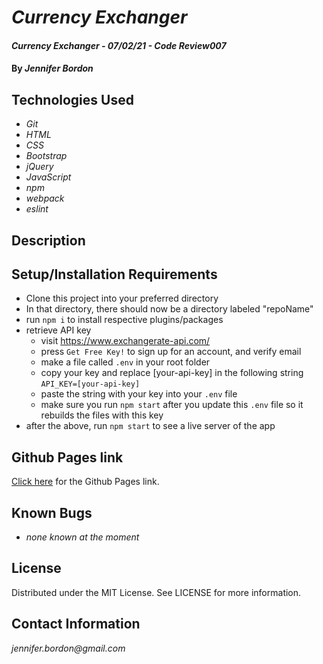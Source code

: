 # _Currency Exchanger_

#### _Currency Exchanger - 07/02/21 - Code Review007_

#### By _**Jennifer Bordon**_

## Technologies Used

* _Git_
* _HTML_
* _CSS_ 
* _Bootstrap_
* _jQuery_
* _JavaScript_
* _npm_
* _webpack_
* _eslint_



## Description

## Setup/Installation Requirements
* Clone this project into your preferred directory
* In that directory, there should now be a directory labeled "repoName"
* run `npm i` to install respective plugins/packages
* retrieve API key
  - visit https://www.exchangerate-api.com/ 
  - press `Get Free Key!` to sign up for an account, and verify email
  - make a file called `.env` in your root folder
  - copy your key and replace [your-api-key] in the following string `API_KEY=[your-api-key]`
  - paste the string with your key into your `.env` file
  - make sure you run `npm start` after you update this `.env` file so it rebuilds the files with this key
* after the above, run `npm start` to see a live server of the app

## Github Pages link

[Click here](https://github.com/bordonj/epicodus-currencyExchanger) for the Github Pages link. 

## Known Bugs

* _none known at the moment_

## License

Distributed under the MIT License. See LICENSE for more information.


## Contact Information

_jennifer.bordon@gmail.com_